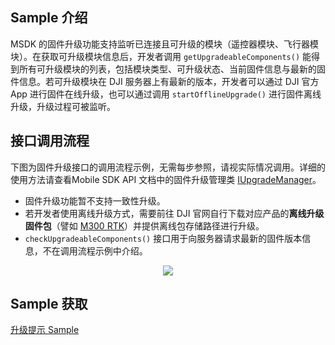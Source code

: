 ## Sample 介绍

MSDK 的固件升级功能支持监听已连接且可升级的模块（遥控器模块、飞行器模块）。在获取可升级模块信息后，开发者调用 `getUpgradeableComponents()` 能得到所有可升级模块的列表，包括模块类型、可升级状态、当前固件信息与最新的固件信息。若可升级模块在 DJI 服务器上有最新的版本，开发者可以通过 DJI 官方 App 进行固件在线升级，也可以通过调用 `startOfflineUpgrade()` 进行固件离线升级，升级过程可被监听。

## 接口调用流程

下图为固件升级接口的调用流程示例，无需每步参照，请视实际情况调用。详细的使用方法请查看Mobile SDK API 文档中的固件升级管理类 [IUpgradeManager](https://developer.dji.com/cn/api-reference-v5/android-api/Components/IUpgradeManager/IUpgradeManager.html)。

* 固件升级功能暂不支持一致性升级。
* 若开发者使用离线升级方式，需要前往 DJI 官网自行下载对应产品的**离线升级固件包**（譬如 [M300 RTK](https://www.dji.com/au/matrice-300/downloads?site=brandsite&from=insite_search)）并提供离线包存储路径进行升级。
* `checkUpgradeableComponents()` 接口用于向服务器请求最新的固件版本信息，不在调用流程示例中介绍。

<div align=center>
<img src="https://terra-1-g.djicdn.com/71a7d383e71a4fb8887a310eb746b47f/msdk/Documentation/v5.3/firmware-upgrade-api1.png" style="width:auto"/>
</div>

## Sample 获取

[升级提示 Sample](https://github.com/dji-sdk/Mobile-SDK-Android-V5/blob/dev-sdk-main/SampleCode-V5/android-sdk-v5-sample/src/main/java/dji/sampleV5/aircraft/pages/UpgradeFragment.kt)